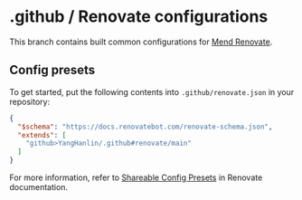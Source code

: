 # .github / Renovate configurations

This branch contains built common configurations for [Mend Renovate](https://www.mend.io/renovate/).

## Config presets

To get started, put the following contents into `.github/renovate.json` in your repository:

```json
{
  "$schema": "https://docs.renovatebot.com/renovate-schema.json",
  "extends": [
    "github>YangHanlin/.github#renovate/main"
  ]
}
```

For more information, refer to [Shareable Config Presets](https://docs.renovatebot.com/config-presets/) in Renovate documentation.
